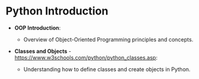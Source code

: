 # Python Introduction

- **OOP Introduction**: 
  - Overview of Object-Oriented Programming principles and concepts.

- **Classes and Objects** - https://www.w3schools.com/python/python_classes.asp:
  - Understanding how to define classes and create objects in Python.
    
